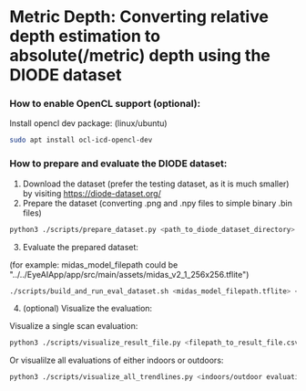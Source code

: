 # Metric Depth: Converting relative depth estimation to absolute(/metric) depth using the DIODE dataset

### How to enable OpenCL support (optional):

Install opencl dev package: (linux/ubuntu)

```bash
sudo apt install ocl-icd-opencl-dev
```

### How to prepare and evaluate the DIODE dataset:

1. Download the dataset (prefer the testing dataset, as it is much smaller) by visiting <https://diode-dataset.org/>
2. Prepare the dataset (converting .png and .npy files to simple binary .bin files)

```bash
python3 ./scripts/prepare_dataset.py <path_to_diode_dataset_directory> <path_to_prepared_diode_dataset_directory>
```

3. Evaluate the prepared dataset:

(for example: midas_model_filepath could be "../../EyeAIApp/app/src/main/assets/midas_v2_1_256x256.tflite")

```bash
./scripts/build_and_run_eval_dataset.sh <midas_model_filepath.tflite> <prepared_dataset_directory> <evaluation_dataset_directory>
```

4. (optional) Visualize the evaluation:

Visualize a single scan evaluation:

```bash
python3 ./scripts/visualize_result_file.py <filepath_to_result_file.csv>
```

Or visualilze all evaluations of either indoors or outdoors:

```bash
python3 ./scripts/visualize_all_trendlines.py <indoors/outdoor evaluation_directory>
```
